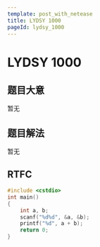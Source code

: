 ```yaml
---
template: post_with_netease
title: LYDSY 1000
pageId: lydsy_1000
---
```


# LYDSY 1000
<span id="poem"></span><script>$(function(){$.ajax('/api/poem?rnd='+Date.now()+Math.random()).done(function(data){$('#poem').text(data);});});</script>
## 题目大意
暂无

## 题目解法
暂无

## RTFC

```cpp
#include <cstdio>
int main()
{
    int a, b;
    scanf("%d%d", &a, &b);
    printf("%d", a + b);
    return 0;
}
```
<div id="__comment"></div>
